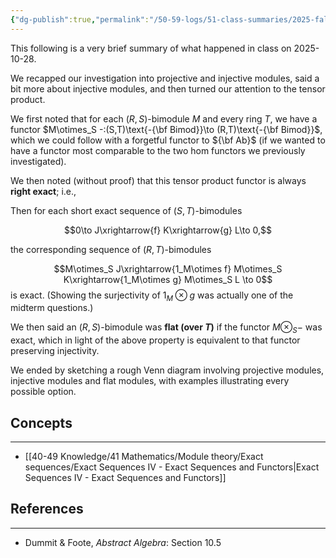 ```yaml
---
{"dg-publish":true,"permalink":"/50-59-logs/51-class-summaries/2025-fall/math-561/2025-10/2025-10-28/","updated":"2025-10-30T13:48:51-07:00"}
---
```


This following is a very brief summary of what happened in class on 2025-10-28.

We recapped our investigation into projective and injective modules, said a bit more about injective modules, and then turned our attention to the tensor product.

We first noted that for each $(R,S)$-bimodule $M$ and every ring $T$, we have a functor $M\otimes_S -:(S,T)\text{-{\bf Bimod}}\to (R,T)\text{-{\bf Bimod}}$, which we could follow with a forgetful functor to ${\bf Ab}$ (if we wanted to have a functor most comparable to the two hom functors we previously investigated).

We then noted (without proof) that this tensor product functor is always **right exact**; i.e.,

Then for each short exact sequence of $(S,T)$-bimodules

$$0\to J\xrightarrow{f} K\xrightarrow{g} L\to 0,$$
 
the corresponding sequence of $(R,T)$-bimodules
 
 $$M\otimes_S J\xrightarrow{1_M\otimes f} M\otimes_S K\xrightarrow{1_M\otimes g} M\otimes_S L \to 0$$
is exact. (Showing the surjectivity of $1_M\otimes g$ was actually one of the midterm questions.)

We then said an $(R,S)$-bimodule was **flat (over $T$)** if the functor $M\otimes_S -$ was exact, which in light of the above property is equivalent to that functor preserving injectivity.

We ended by sketching a rough Venn diagram involving projective modules, injective modules and flat modules, with examples illustrating every possible option.

## Concepts
---

- [[40-49 Knowledge/41 Mathematics/Module theory/Exact sequences/Exact Sequences IV - Exact Sequences and Functors\|Exact Sequences IV - Exact Sequences and Functors]]

## References
---

- Dummit & Foote, *Abstract Algebra*: Section 10.5